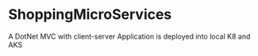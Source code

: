 # ShoppingMicroServices
A DotNet MVC with client-server Application is deployed into local K8 and AKS

